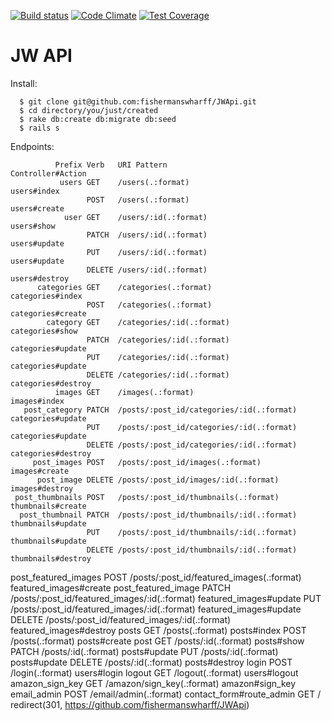 [![Build status][ci-image]][ci-url] 
[![Code Climate][cc-climate-image]][cc-climate-url] 
[![Test Coverage][cc-cov-image]][cc-cov-url]

# JW API

Install:


      $ git clone git@github.com:fishermanswharff/JWApi.git
      $ cd directory/you/just/created
      $ rake db:create db:migrate db:seed
      $ rails s


Endpoints:

              Prefix Verb   URI Pattern                                   Controller#Action
               users GET    /users(.:format)                              users#index
                     POST   /users(.:format)                              users#create
                user GET    /users/:id(.:format)                          users#show
                     PATCH  /users/:id(.:format)                          users#update
                     PUT    /users/:id(.:format)                          users#update
                     DELETE /users/:id(.:format)                          users#destroy
          categories GET    /categories(.:format)                         categories#index
                     POST   /categories(.:format)                         categories#create
            category GET    /categories/:id(.:format)                     categories#show
                     PATCH  /categories/:id(.:format)                     categories#update
                     PUT    /categories/:id(.:format)                     categories#update
                     DELETE /categories/:id(.:format)                     categories#destroy
              images GET    /images(.:format)                             images#index
       post_category PATCH  /posts/:post_id/categories/:id(.:format)      categories#update
                     PUT    /posts/:post_id/categories/:id(.:format)      categories#update
                     DELETE /posts/:post_id/categories/:id(.:format)      categories#destroy
         post_images POST   /posts/:post_id/images(.:format)              images#create
          post_image DELETE /posts/:post_id/images/:id(.:format)          images#destroy
     post_thumbnails POST   /posts/:post_id/thumbnails(.:format)          thumbnails#create
      post_thumbnail PATCH  /posts/:post_id/thumbnails/:id(.:format)      thumbnails#update
                     PUT    /posts/:post_id/thumbnails/:id(.:format)      thumbnails#update
                     DELETE /posts/:post_id/thumbnails/:id(.:format)      thumbnails#destroy
post_featured_images POST   /posts/:post_id/featured_images(.:format)     featured_images#create
 post_featured_image PATCH  /posts/:post_id/featured_images/:id(.:format) featured_images#update
                     PUT    /posts/:post_id/featured_images/:id(.:format) featured_images#update
                     DELETE /posts/:post_id/featured_images/:id(.:format) featured_images#destroy
               posts GET    /posts(.:format)                              posts#index
                     POST   /posts(.:format)                              posts#create
                post GET    /posts/:id(.:format)                          posts#show
                     PATCH  /posts/:id(.:format)                          posts#update
                     PUT    /posts/:id(.:format)                          posts#update
                     DELETE /posts/:id(.:format)                          posts#destroy
               login POST   /login(.:format)                              users#login
              logout GET    /logout(.:format)                             users#logout
     amazon_sign_key GET    /amazon/sign_key(.:format)                    amazon#sign_key
         email_admin POST   /email/admin(.:format)                        contact_form#route_admin
                     GET    /                                             redirect(301, https://github.com/fishermanswharff/JWApi)



[ci-image]: https://travis-ci.org/fishermanswharff/JWApi.svg?branch=master
[ci-url]: https://travis-ci.org/fishermanswharff/JWApi

[cc-climate-image]: https://codeclimate.com/github/fishermanswharff/JWApi/badges/gpa.svg
[cc-climate-url]: https://codeclimate.com/github/fishermanswharff/JWApi

[cc-cov-image]: https://codeclimate.com/github/fishermanswharff/JWApi/badges/coverage.svg
[cc-cov-url]: https://codeclimate.com/github/fishermanswharff/JWApi